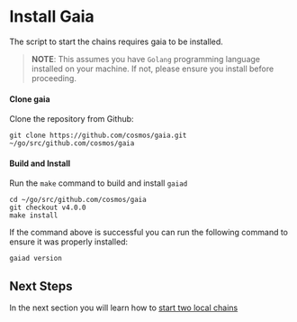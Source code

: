 # Install Gaia

The script to start the chains requires gaia to be installed.

> __NOTE__: This assumes you have `Golang` programming language installed on your machine. If not, please ensure you install before proceeding.

#### Clone gaia

Clone the repository from Github:

```shell
git clone https://github.com/cosmos/gaia.git ~/go/src/github.com/cosmos/gaia
```

#### Build and Install

Run the `make` command to build and install `gaiad`

```shell
cd ~/go/src/github.com/cosmos/gaia
git checkout v4.0.0
make install
```

If the command above is successful you can run the following command to ensure it was properly installed:

```shell
gaiad version
```

## Next Steps

In the next section you will learn how to [start two local chains](./local_chains.md)